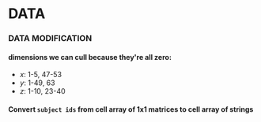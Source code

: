 
# DATA

### DATA MODIFICATION  

#### dimensions we can cull because they're all zero:      
- *x*: 1-5, 47-53  
- *y*: 1-49, 63   
- *z*: 1-10, 23-40   

#### Convert `subject ids` from cell array of 1x1 matrices to cell array of strings

 
